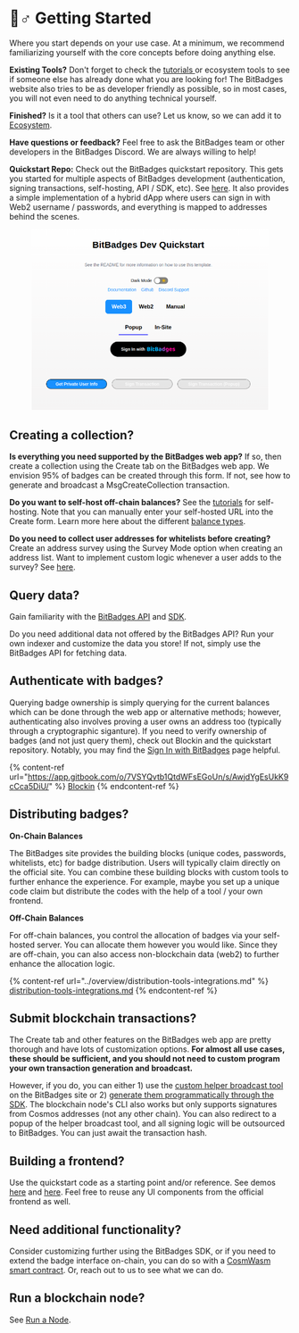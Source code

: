# 🚴♂ Getting Started

Where you start depends on your use case. At a minimum, we recommend familiarizing yourself with the core concepts before doing anything else. &#x20;

**Existing Tools?** Don't forget to check the [tutorials ](tutorials/)or ecosystem tools to see if someone else has already done what you are looking for! The BitBadges website also tries to be as developer friendly as possible, so in most cases, you will not even need to do anything technical yourself.

**Finished?** Is it a tool that others can use? Let us know, so we can add it to [Ecosystem](../overview/ecosystem/).

**Have questions or feedback?** Feel free to ask the BitBadges team or other developers in the BitBadges Discord. We are always willing to help!

**Quickstart Repo:** Check out the BitBadges quickstart repository. This gets you started for multiple aspects of BitBadges development (authentication, signing transactions, self-hosting, API / SDK, etc). See [here](https://github.com/BitBadges/bitbadges-quickstart). It also provides a simple implementation of a hybrid dApp where users can sign in with Web2 username / passwords, and everything is mapped to addresses behind the scenes.

<figure><img src="../.gitbook/assets/image (57).png" alt=""><figcaption></figcaption></figure>

## **Creating a collection?**

**Is everything you need supported by the BitBadges web app?** If so, then create a collection using the Create tab on the BitBadges web app. We envision 95% of badges can be created through this form. If not, see how to generate and broadcast a MsgCreateCollection transaction.

**Do you want to self-host off-chain balances?** See the [tutorials](tutorials/create-and-host-off-chain-balances.md) for self-hosting. Note that you can manually enter your self-hosted URL into the Create form. Learn more here about the different [balance types](core-concepts/balance-types.md).&#x20;

**Do you need to collect user addresses for whitelists before creating?** Create an address survey using the Survey Mode option when creating an address list. Want to implement custom logic whenever a user adds to the survey? See [here](tutorials/custom-address-surveys.md).

## **Query data?**

Gain familiarity with the [BitBadges API](bitbadges-api/api.md) and [SDK](bitbadges-sdk/).

Do you need additional data not offered by the BitBadges API? Run your own indexer and customize the data you store! If not, simply use the BitBadges API for fetching data.

## **Authenticate with badges?**

Querying badge ownership is simply querying for the current balances which can be done through the web app or alternative methods; however, authenticating also involves proving a user owns an address too (typically through a cryptographic siganture). If you need to verify ownership of badges (and not just query them), check out Blockin and the quickstart repository. Notably, you may find the [Sign In with BitBadges](https://app.gitbook.com/s/AwjdYgEsUkK9cCca5DiU/developer-docs/getting-started/sign-in-with-bitbadges) page helpful.

{% content-ref url="https://app.gitbook.com/o/7VSYQvtb1QtdWFsEGoUn/s/AwjdYgEsUkK9cCca5DiU/" %}
[Blockin](https://app.gitbook.com/o/7VSYQvtb1QtdWFsEGoUn/s/AwjdYgEsUkK9cCca5DiU/)
{% endcontent-ref %}

## Distributing badges?

**On-Chain Balances**

The BitBadges site provides the building blocks (unique codes, passwords, whitelists, etc) for badge distribution. Users will typically claim directly on the official site. You can combine these building blocks with custom tools to further enhance the experience. For example, maybe you set up a unique code claim but distribute the codes with the help of a tool / your own frontend.

**Off-Chain Balances**&#x20;

For off-chain balances, you control the allocation of badges via your self-hosted server. You can allocate them however you would like. Since they are off-chain, you can also access non-blockchain data (web2) to further enhance the allocation logic.

{% content-ref url="../overview/distribution-tools-integrations.md" %}
[distribution-tools-integrations.md](../overview/distribution-tools-integrations.md)
{% endcontent-ref %}

## **Submit blockchain transactions?**

The Create tab and other features on the BitBadges web app are pretty thorough and have lots of customization options. **For almost all use cases, these should be sufficient, and you should not need to custom program your own transaction generation and broadcast.**

However, if you do, you can either 1) use the [custom helper broadcast tool](create-and-broadcast-txs/sign-+-broadcast-bitbadges.io.md) on the BitBadges site or 2) [generate them programmatically through the SDK](create-and-broadcast-txs/). The blockchain node's CLI also works but only supports signatures from Cosmos addresses (not any other chain). You can also redirect to a popup of the helper broadcast tool, and all signing logic will be outsourced to BitBadges. You can just await the transaction hash.

## **Building a frontend?**

Use the quickstart code as a starting point and/or reference. See demos [here](https://blockin-quickstart.vercel.app/) and [here](https://blockin-quickstart-5gxg.vercel.app/). Feel free to reuse any UI components from the official frontend as well.

## **Need additional functionality?**

Consider customizing further using the BitBadges SDK, or if you need to extend the badge interface on-chain, you can do so with a [CosmWasm smart contract](tutorials/create-a-wasm-contract.md). Or, reach out to us to see what we can do.

## **Run a blockchain node?**

See [Run a Node](bitbadges-blockchain/run-a-node.md).
